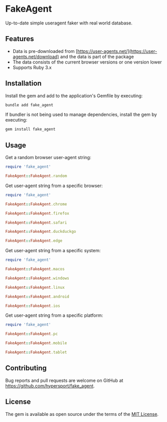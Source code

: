 # FakeAgent

Up-to-date simple useragent faker with real world database.

## Features

- Data is pre-downloaded from [https://user-agents.net/](https://user-agents.net/download) and the data is part of the package
- The data consists of the current browser versions or one version lower
- Supports Ruby 3.x

## Installation

Install the gem and add to the application's Gemfile by executing:

```sh
bundle add fake_agent
```

If bundler is not being used to manage dependencies, install the gem by executing:

```sh
gem install fake_agent
```

## Usage

Get a random browser user-agent string:

```ruby
require 'fake_agent'

FakeAgent::FakeAgent.random
```

Get user-agent string from a specific browser:

```ruby
require 'fake_agent'

FakeAgent::FakeAgent.chrome

FakeAgent::FakeAgent.firefox

FakeAgent::FakeAgent.safari

FakeAgent::FakeAgent.duckduckgo

FakeAgent::FakeAgent.edge
```

Get user-agent string from a specific system:

```ruby
require 'fake_agent'

FakeAgent::FakeAgent.macos

FakeAgent::FakeAgent.windows

FakeAgent::FakeAgent.linux

FakeAgent::FakeAgent.android

FakeAgent::FakeAgent.ios
```

Get user-agent string from a specific platform:

```ruby
require 'fake_agent'

FakeAgent::FakeAgent.pc

FakeAgent::FakeAgent.mobile

FakeAgent::FakeAgent.tablet
```

## Contributing

Bug reports and pull requests are welcome on GitHub at https://github.com/hypersport/fake_agent.

## License

The gem is available as open source under the terms of the [MIT License](https://opensource.org/licenses/MIT).
